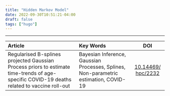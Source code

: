 ```yaml
---
title: "Hidden Markov Model"
date: 2022-09-30T10:51:21-04:00
draft: false
tags: ["hugo"]
---
```


---
| Article | Key Words | DOI |
|:---|:---|:---:|
|Regularised B-splines projected Gaussian Process priors to estimate time-trends of age-specific COVID-19 deaths related to vaccine roll-out|Bayesian Inference, Gaussian Processes, Splines, Non-parametric estimation, COVID-19|[10.14469/ hpc/2232](https://github.com/ImperialCollegeLondon/B-SplinesProjectedGPs)|